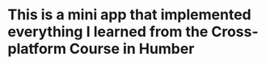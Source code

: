 # This is a mini app that implemented everything I learned from the Cross-platform Course in Humber


